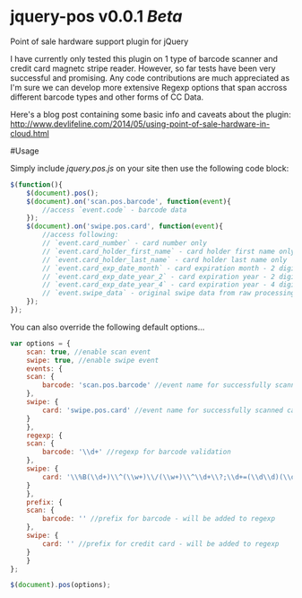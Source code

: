 jquery-pos v0.0.1 _Beta_
========================

Point of sale hardware support plugin for jQuery

I have currently only tested this plugin on 1 type of barcode scanner and credit card magnetc stripe reader. However, so far tests have been very successful and promising.
Any code contributions are much appreciated as I'm sure we can develop more extensive Regexp options that span accross different barcode types and other forms of CC Data.

Here's a blog post containing some basic info and caveats about the plugin: http://www.devlifeline.com/2014/05/using-point-of-sale-hardware-in-cloud.html

#Usage

Simply include _jquery.pos.js_ on your site then use the following code block:
```javascript
$(function(){
	$(document).pos();
	$(document).on('scan.pos.barcode', function(event){
		//access `event.code` - barcode data
	});
	$(document).on('swipe.pos.card', function(event){
		//access following:
		// `event.card_number` - card number only
		// `event.card_holder_first_name` - card holder first name only
		// `event.card_holder_last_name` - card holder last name only
		// `event.card_exp_date_month` - card expiration month - 2 digits
		// `event.card_exp_date_year_2` - card expiration year - 2 digits
		// `event.card_exp_date_year_4` - card expiration year - 4 digits
		// `event.swipe_data` - original swipe data from raw processing or sending to a 3rd party service
	});
});
```

You can also override the following default options...

```javascript
var options = {
    scan: true, //enable scan event
    swipe: true, //enable swipe event
    events: {
	scan: {
	    barcode: 'scan.pos.barcode' //event name for successfully scanned barcode
	},
	swipe: {
	    card: 'swipe.pos.card' //event name for successfully scanned card
	}
    },
    regexp: {
	scan: {
	    barcode: '\\d+' //regexp for barcode validation
	},
	swipe: {
	    card: '\\%B(\\d+)\\^(\\w+)\\/(\\w+)\\^\\d+\\?;\\d+=(\\d\\d)(\\d\\d)\\d+\\?' //regexp for credit card validation
	}
    },
    prefix: {
	scan: {
	    barcode: '' //prefix for barcode - will be added to regexp
	},
	swipe: {
	    card: '' //prefix for credit card - will be added to regexp
	}
    }
};

$(document).pos(options);
```
